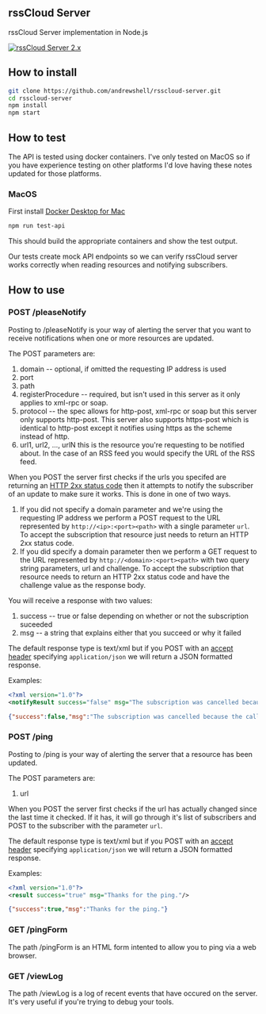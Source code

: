 rssCloud Server
---------------

rssCloud Server implementation in Node.js

[![rssCloud Server 2.x](https://circleci.com/gh/andrewshell/rsscloud-server/tree/2.x.svg?style=shield)](https://circleci.com/gh/andrewshell/rsscloud-server/tree/2.x)

## How to install

```bash
git clone https://github.com/andrewshell/rsscloud-server.git
cd rsscloud-server
npm install
npm start
```

## How to test

The API is tested using docker containers. I've only tested on MacOS so if you have experience testing on other platforms I'd love having these notes updated for those platforms.

### MacOS

First install [Docker Desktop for Mac](https://hub.docker.com/editions/community/docker-ce-desktop-mac)

```bash
npm run test-api
```

This should build the appropriate containers and show the test output.

Our tests create mock API endpoints so we can verify rssCloud server works correctly when reading resources and notifying subscribers.

## How to use

### POST /pleaseNotify

Posting to /pleaseNotify is your way of alerting the server that you want to receive notifications when one or more resources are updated.

The POST parameters are:

1. domain -- optional, if omitted the requesting IP address is used
2. port
3. path
4. registerProcedure -- required, but isn't used in this server as it only applies to xml-rpc or soap.
5. protocol -- the spec allows for http-post, xml-rpc or soap but this server only supports http-post. This server also supports https-post which is identical to http-post except it notifies using https as the scheme instead of http.
6. url1, url2, ..., urlN this is the resource you're requesting to be notified about.  In the case of an RSS feed you would specify the URL of the RSS feed.

When you POST the server first checks if the urls you specifed are returning an [HTTP 2xx status code](http://www.w3.org/Protocols/rfc2616/rfc2616-sec10.html#sec10.2) then it attempts to notify the subscriber of an update to make sure it works.  This is done in one of two ways.

1. If you did not specify a domain parameter and we're using the requesting IP address we perform a POST request to the URL represented by `http://<ip>:<port><path>` with a single parameter `url`. To accept the subscription that resource just needs to return an HTTP 2xx status code.
2. If you did specify a domain parameter then we perform a GET request to the URL represented by `http://<domain>:<port><path>` with two query string parameters, url and challenge. To accept the subscription that resource needs to return an HTTP 2xx status code and have the challenge value as the response body.

You will receive a response with two values:

1. success -- true or false depending on whether or not the subscription suceeded
2. msg -- a string that explains either that you succeed or why it failed

The default response type is text/xml but if you POST with an [accept header](http://www.w3.org/Protocols/rfc2616/rfc2616-sec14.html#sec14.1) specifying `application/json` we will return a JSON formatted response.

Examples:

```xml
<?xml version="1.0"?>
<notifyResult success="false" msg="The subscription was cancelled because the call failed when we tested the handler."/>
```

```json
{"success":false,"msg":"The subscription was cancelled because the call failed when we tested the handler."}
```

### POST /ping

Posting to /ping is your way of alerting the server that a resource has been updated.

The POST parameters are:

1. url

When you POST the server first checks if the url has actually changed since the last time it checked.  If it has, it will go through it's list of subscribers and POST to the subscriber with the parameter `url`.

The default response type is text/xml but if you POST with an [accept header](http://www.w3.org/Protocols/rfc2616/rfc2616-sec14.html#sec14.1) specifying `application/json` we will return a JSON formatted response.

Examples:

```xml
<?xml version="1.0"?>
<result success="true" msg="Thanks for the ping."/>
```

```json
{"success":true,"msg":"Thanks for the ping."}
```

### GET /pingForm

The path /pingForm is an HTML form intented to allow you to ping via a web browser.

### GET /viewLog

The path /viewLog is a log of recent events that have occured on the server. It's very useful if you're trying to debug your tools.
